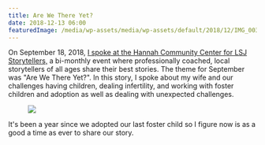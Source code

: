 ```yaml
---
title: Are We There Yet?
date: 2018-12-13 06:00
featuredImage: /media/wp-assets/media/wp-assets/default/2018/12/IMG_0036-1-e1544463387190.jpg
---
```

On September 18, 2018, <a
href="https://www.lansingstatejournal.com/story/news/local/2018/09/30/what-you-should-know-lansing-storytellers-project-2019/1334235002/"
rel="noreferrer noopener"
aria-label="On September 18, 2018, I spoke at the Hannah Community Center for LSJ Storytellers. The theme was &quot;Are We There Yet?&quot;. In this story, I spoke about my wife and our challenges having children, dealing infertility, and working with foster children and adoption as well as dealing unexpected challenges. (opens in a new tab)"
target="_blank">I spoke at the Hannah Community Center for LSJ
Storytellers,</a> a bi-monthly event where professionally coached, local
storytellers of all ages share their best stories. The theme for
September was "Are We There Yet?". In this story, I spoke about my wife
and our challenges having children, dealing infertility, and working
with foster children and adoption as well as dealing with unexpected
challenges.

<figure class="aligncenter">
<img
src="/media/wp-assets/default/2018/12/IMG_0036-1-e1544463387190.jpg"
class="wp-image-93" />
</figure>

It's been a year since we adopted our last foster child so I figure now
is as a good a time as ever to share our story. 